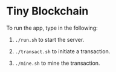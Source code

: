 # Tiny Blockchain

To run the app, type in the following:

1. `./run.sh` to start the server.

2. `./transact.sh` to initiate a transaction.

3. `./mine.sh` to mine the transaction.
